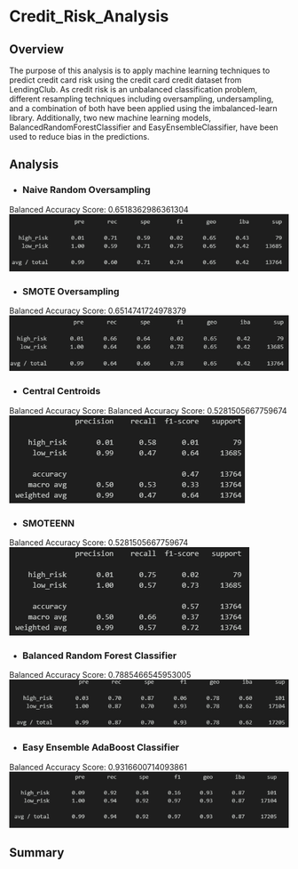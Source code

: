 # Credit_Risk_Analysis

## Overview
The purpose of this analysis is to apply machine learning techniques to predict credit card risk using the credit card credit dataset from LendingClub. As credit risk is an unbalanced classification problem, different resampling techniques including oversampling, undersampling, and a combination of both have been applied using the imbalanced-learn library. Additionally, two new machine learning models, BalancedRandomForestClassifier and EasyEnsembleClassifier, have been used to reduce bias in the predictions.

## Analysis
* ### Naive Random Oversampling
Balanced Accuracy Score: 0.6518362986361304
![Alt text](images/imbalanced_report_random_oversampling.png)

* ### SMOTE Oversampling
Balanced Accuracy Score: 0.6514741724978379
![Alt text](images/imb_rep_rand_smote.png)

* ### Central Centroids
Balanced Accuracy Score: Balanced Accuracy Score: 0.5281505667759674
![Alt text](images/imb_rep_cent_clusters.png)

* ### SMOTEENN
Balanced Accuracy Score: 0.5281505667759674
![Alt text](images/imb_rep_smotenn.png)

* ### Balanced Random Forest Classifier
Balanced Accuracy Score: 0.7885466545953005
![Alt text](images/imb_rep_bfc.png)

* ### Easy Ensemble AdaBoost Classifier
Balanced Accuracy Score: 0.9316600714093861
![Alt text](images/imb_rep_eeac.png)

## Summary
